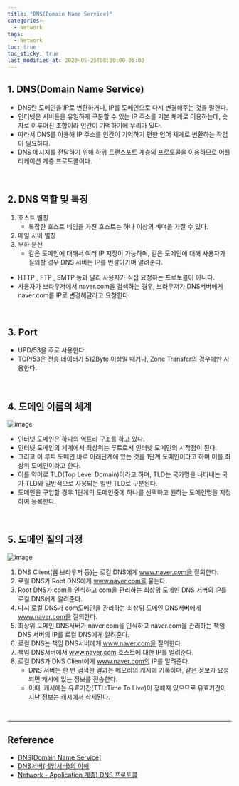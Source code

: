 ```yaml
---
title: "DNS(Domain Name Service)"
categories:
  - Network
tags:
  - Network
toc: true
toc_sticky: true
last_modified_at: 2020-05-25T08:30:00-05:00
---
```


## 1. DNS(Domain Name Service)

* DNS란 도메인을 IP로 변환하거나, IP를 도메인으로 다시 변경해주는 것을 말한다.
* 인터넷은 서버들을 유일하게 구분할 수 있는 IP 주소를 기본 체계로 이용하는데, 숫자로 이루어진 조합이라 인간이 기억하기에 무리가 있다.
* 따라서 DNS를 이용해 IP 주소를 인간이 기억하기 편한 언어 체계로 변환하는 작업이 필요하다.
* DNS 메시지를 전달하기 위해 하위 트랜스포트 계층의 프로토콜을 이용하므로 어플리케이션 계층 프로토콜이다.

<br>

## 2. DNS 역할 및 특징

1. 호스트 별칭
	* 복잡한 호스트 네임을 가진 호스트는 하나 이상의 벼며을 가질 수 있다.
2. 메일 서버 별칭
3. 부하 분산
	* 같은 도메인에 대해서 여러 IP 지정이 가능하며, 같은 도메인에 대해 사용자가 질의할 경우 DNS 서버는 IP를 번갈아가며 알려준다.
* HTTP , FTP , SMTP 등과 달리 사용자가 직접 요청하는 프로토콜이 아니다.
* 사용자가 브라우저에서 naver.com을 검색하는 경우, 브라우저가 DNS서버에게 naver.com를 IP로 변경해달라고 요청한다.

<br>

## 3. Port

* UPD/53을 주로 사용한다.
* TCP/53은 전송 데이터가 512Byte 이상일 때거나, Zone Transfer의 경우에만 사용한다.

<br>

## 4. 도메인 이름의 체계

![image](https://user-images.githubusercontent.com/56240505/77394698-589e6200-6de3-11ea-8d2c-7bd996a3dd95.png)

* 인터넷 도메인은 하나의 역트리 구조를 하고 있다.
* 인터넷 도메인의 체계에서 최상위는 루트로서 인터넷 도메인의 시작점이 된다.
* 그리고 이 루트 도메인 바로 아래단계에 있는 것을 1단계 도메인이라고 하며 이를 최상위 도메인이라고 한다.
* 이를 약어로 TLD(Top Level Domain)이라고 하며, TLD는 국가명을 나타내는 국가 TLD와 일반적으로 사용되는 일반 TLD로 구분된다.
* 도메인을 구입할 경우 1단계의 도메인중에 하나를 선택하고 원하는 도메인명을 지정하여 등록한다.

<br>

## 5. 도메인 질의 과정

![image](https://user-images.githubusercontent.com/56240505/77394999-fabe4a00-6de3-11ea-927d-2a3185589eb3.png)

1. DNS Client(웹 브라우저 등)는 로컬 DNS에게 www.naver.com을 질의한다.
2. 로컬 DNS가 Root DNS에게 www.naver.com을 묻는다.
3. Root DNS가 com을 인식하고 com을 관리하는 최상위 도메인 DNS 서버의 IP를 로컬 DNS에게 알려준다.
4. 다시 로컬 DNS가 com도메인을 관리하는 최상위 도메인 DNS서버에게 www.naver.com을 질의한다.
5. 최상위 도메인 DNS서버가 naver.com을 인식하고 naver.com을 관리하는 책임DNS 서버의 IP를 로컬 DNS에게 알려준다.
6. 로컬 DNS는 책임 DNS서버에게 www.naver.com을 질의한다.
7. 책임 DNS서버에서 www.naver.com 호스트에 대한 IP를 알려준다.
8. 로컬 DNS가 DNS Client에게 www.naver.com의 IP를 알려준다.
	* DNS 서버는 한 번 검색한 결과는 메모리의 캐시에 기록하며, 같은 정보가 요청되면 캐시에 있는 정보를 전송한다.
	* 이때, 캐시에는 유효기간(TTL:Time To Live)이 정해져 있으므로 유효기간이 지난 정보는 캐시에서 삭제된다.

<br>

---

## Reference

* [DNS[Domain Name Service]](https://run-it.tistory.com/32?category=668092)
* [DNS서버(네임서버)의 이해](https://webdir.tistory.com/161)
* [Network - Application 계층) DNS 프로토콜](https://galid1.tistory.com/53)
